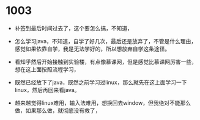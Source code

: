 # 1003

- 补签到最后时间过去了，这个要怎么搞，不知道，

- 怎么学习java，不知道，自学了好几次，最后还是放弃了，不管是什么理由，感觉如果依靠自学，我是无法学好的，所以想放弃自学这条途径。

- 看知乎然后开始接触到实验楼，有点像慕课网，但是感觉比慕课网厉害一些，想在这上面按照流程学习，

- 既然已经放下了java，既然之前学习过linux，那么就先在这上面学习一下linux，然后再回来看java。

- 越来越觉得linux难用，输入法难用，想换回去window，但我绝对不能那么做，如果那么做，就彻底没有救了，
